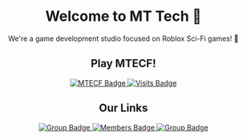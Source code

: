 <h1 align="center">
    Welcome to MT Tech 👋
</h1>
<p align="center">
    We're a game development studio focused on Roblox Sci-Fi games! 🚀
</p>

<h2 align="center">
    Play MTECF!
</h2>
<div align="center">
  <a href="https://www.roblox.com/games/3283243865">
    <img src="https://img.shields.io/badge/play-mtecf-B98AFF?style=for-the-badge&logo=devdotto&logoColor=d9e0ee&labelColor=3A2C50" alt="MTECF Badge">
  </a>
  <a href="https://www.roblox.com/games/3283243865">
    <img src="https://img.shields.io/badge/dynamic/json?url=https%3A%2F%2Fgames.roblox.com%2Fv1%2Fgames%3FuniverseIds%3D3283243865&query=%24.data.0.visits&style=for-the-badge&logo=roblox&logoColor=d9e0ee&label=plays&labelColor=3A2C50&color=B98AFF&cacheSeconds=1" alt="Visits Badge">
  </a>
</div>

<h2 align="center">
    Our Links
</h2>
<div align="center">
  <a href="https://www.roblox.com/communities/7997013">
    <img src="https://img.shields.io/badge/roblox-mt_tech-4D6BFF?style=for-the-badge&logo=roblox&logoColor=d9e0ee&labelColor=3A2C50" alt="Group Badge">
  </a>
  <a href="https://www.roblox.com/communities/7997013">
    <img src="https://img.shields.io/badge/dynamic/json?url=https%3A%2F%2Fgroups.roblox.com%2Fv1%2Fgroups%2F7997013&query=%24.memberCount&style=for-the-badge&logo=roblox&logoColor=d9e0ee&label=members&labelColor=3A2C50&color=4D6BFF&cacheSeconds=1" alt="Members Badge">
  </a>
  <a href="https://discord.gg/NyU3u5TZSe">
    <img src="https://img.shields.io/badge/discord-mt_tech-4D6BFF?style=for-the-badge&logo=roblox&logoColor=d9e0ee&labelColor=3A2C50" alt="Group Badge">
  </a>
</div>


